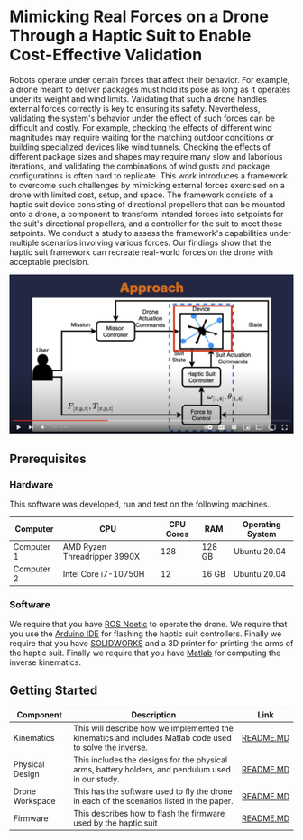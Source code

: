 # Mimicking Real Forces on a Drone Through a Haptic Suit to Enable Cost-Effective Validation

Robots operate under certain forces that affect their behavior. For example, a drone meant to deliver packages must hold its pose as long as it operates under its weight and wind limits. Validating that such a drone handles external forces correctly is key to ensuring its safety. Nevertheless, validating the system's behavior under the effect of such forces can be difficult and costly. For example, checking the effects of different wind magnitudes may require waiting for the matching outdoor conditions or building specialized devices like wind tunnels. Checking the effects of different package sizes and shapes may require many slow and laborious iterations, and validating the combinations of wind gusts and package configurations is often hard to replicate. This work introduces a framework to overcome such challenges by mimicking external forces exercised on a drone with limited cost, setup, and space. The framework consists of a haptic suit device consisting of directional propellers that can be mounted onto a drone, a component to transform intended forces into setpoints for the suit's directional propellers, and a controller for the suit to meet those setpoints. We conduct a study to assess the framework's capabilities under multiple scenarios involving various forces. Our findings show that the haptic suit framework can recreate real-world forces on the drone with acceptable precision.

[![Video](./misc/cover.png)](https://youtu.be/5_QmRLWMhes)

## Prerequisites

### Hardware

This software was developed, run and test on the following machines. 

| Computer   | CPU                              | CPU Cores | RAM       | Operating System  |
|------------|------------------------------	|-------	|-------	|---------------    |
| Computer 1 | AMD Ryzen Threadripper 3990X     | 128       | 128 GB    | Ubuntu 20.04      |
| Computer 2 | Intel Core i7-10750H             | 12        | 16 GB     | Ubuntu 20.04      |

### Software

We require that you have [ROS Noetic](http://wiki.ros.org/noetic/Installation) to operate the drone. We require that you use the [Arduino IDE](https://www.arduino.cc/en/software) for flashing the haptic suit controllers. Finally we require that you have [SOLIDWORKS](https://www.solidworks.com) and a 3D printer for printing the arms of the haptic suit. Finally we require that you have [Matlab](https://www.mathworks.com/products/matlab.html) for computing the inverse kinematics.

## Getting Started

| Component         	| Description                                                                                               	| Link 	                                    |
|-------------------	|-----------------------------------------------------------------------------------------------------------	|----------------------------------------   |
| Kinematics       	    | This will describe how we implemented the kinematics and includes Matlab code used to solve the inverse.    	| [README.MD](./kinematics/README.md)    	|
| Physical Design       | This includes the designs for the physical arms, battery holders, and pendulum used in our study.            	| [README.MD](./physical_design/README.md)  |
| Drone Workspace      	| This has the software used to fly the drone in each of the scenarios listed in the paper.                   	| [README.MD](./drone_ws/README.md)         |
| Firmware            	| This describes how to flash the firmware used by the haptic suit                                              | [README.MD](./firmware/README.md)    	    |
